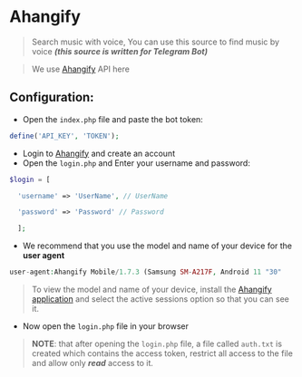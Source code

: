 # Ahangify
> Search music with voice,
You can use this source to find music by voice 
***(this source is written for Telegram Bot)***

> We use [Ahangify](https://ahangify.com) API here


Configuration:
---------

* Open the `index.php` file and paste the bot token:
```php
define('API_KEY', 'TOKEN');
```
* Login to [Ahangify](https://ahangify/login) and create an account
* Open the `login.php` and Enter your username and password:
```php
$login = [

  'username' => 'UserName', // UserName

  'password' => 'Password' // Password

  ];
  ```
  
  - We recommend that you use the model and name of your device for the **user agent**
  ```php
  user-agent:Ahangify Mobile/1.7.3 (Samsung SM-A217F, Android 11 "30"
  ```
  > To view the model and name of your device, install the [Ahangify application](https://play.google.com/store/apps/details?id=com.ahangify.music) and select the active sessions option so that you can see it.

* Now open the `login.php` file in your browser
> **NOTE**: that after opening the `login.php` file, a file called `auth.txt` is created which contains the access token, restrict all access to the file and allow only ***read*** access to it.
